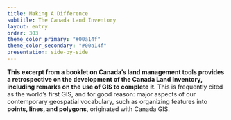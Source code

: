 ```yaml
---
title: Making A Difference
subtitle: The Canada Land Inventory
layout: entry
order: 303
theme_color_primary: "#00a14f"
theme_color_secondary: "#00a14f"
presentation: side-by-side
---
```


**This excerpt from a booklet on Canada’s land management tools provides a retrospective on the development of the Canada Land Inventory, including remarks on the use of GIS to complete it**. This is frequently cited as the world’s first GIS, and for good reason: major aspects of our contemporary geospatial vocabulary, such as organizing features into **points, lines, and polygons**, originated with Canada GIS.
